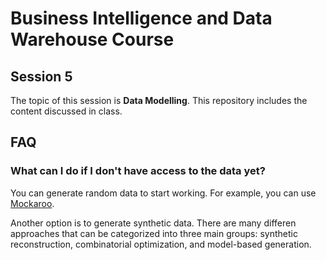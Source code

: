 # Business Intelligence and Data Warehouse Course

## Session 5

The topic of this session is **Data Modelling**. This repository includes the content discussed in class.

## FAQ

### What can I do if I don't have access to the data yet?

You can generate random data to start working. For example, you can use [Mockaroo](https://www.mockaroo.com/).

Another option is to generate synthetic data. There are many differen approaches that can be categorized into three main groups: synthetic reconstruction, combinatorial optimization, and model-based generation.